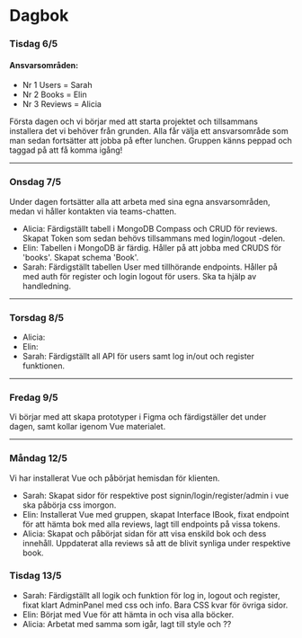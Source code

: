 # Dagbok

### Tisdag 6/5

#### Ansvarsområden:

- Nr 1 Users = Sarah
- Nr 2 Books = Elin
- Nr 3 Reviews = Alicia

Första dagen och vi börjar med att starta projektet och tillsammans installera det vi behöver från grunden. Alla får välja ett ansvarsområde som man sedan fortsätter att jobba på efter lunchen. Gruppen känns peppad och taggad på att få komma igång!

---

### Onsdag 7/5

Under dagen fortsätter alla att arbeta med sina egna ansvarsområden, medan vi håller kontakten via teams-chatten.

- Alicia: Färdigställt tabell i MongoDB Compass och CRUD för reviews. Skapat Token som sedan behövs tillsammans med login/logout -delen.
- Elin: Tabellen i MongoDB är färdig. Håller på att jobba med CRUDS för 'books'. Skapat schema 'Book'.
- Sarah: Färdigställt tabellen User med tillhörande endpoints. Håller på med auth för register och login logout för users. Ska ta hjälp av handledning.

---

### Torsdag 8/5

- Alicia:
- Elin:
- Sarah: Färdigställt all API för users samt log in/out och register funktionen.

---

### Fredag 9/5

Vi börjar med att skapa prototyper i Figma och färdigställer det under dagen, samt kollar igenom Vue materialet.

---

### Måndag 12/5

Vi har installerat Vue och påbörjat hemisdan för klienten.

- Sarah: Skapat sidor för respektive post signin/login/register/admin i vue ska påbörja css imorgon.
- Elin: Installerat Vue med gruppen, skapat Interface IBook, fixat endpoint för att hämta bok med alla reviews, lagt till endpoints på vissa tokens.
- Alicia: Skapat och påbörjat sidan för att visa enskild bok och dess innehåll. Uppdaterat alla reviews så att de blivit synliga under respektive book.

### Tisdag 13/5

- Sarah: Färdigställt all logik och funktion för log in, logout och register, fixat klart AdminPanel med css och info. Bara CSS kvar för övriga sidor. 
- Elin: Börjat med Vue för att hämta in och visa alla böcker.
- Alicia: Arbetat med samma som igår, lagt till style och ??
